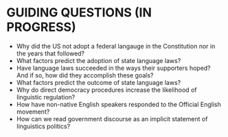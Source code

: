 # GUIDING QUESTIONS (IN PROGRESS)

* Why did the US not adopt a federal langauge in the Constitution nor in the
  years that followed?
* What factors predict the adoption of state language laws?
* Have language laws succeeded in the ways their supporters hoped? And if so,
  how did they accomplish these goals?
* What factors predict the outcome of state language laws?
* Why do direct democracy procedures increase the likelihood of linguistic
  regulation?
* How have non-native English speakers responded to the Official English
  movement?
* How can we read government discourse as an implicit statement of linguistics
  politics?
